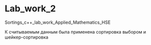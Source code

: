# Lab_work_2
Sortings_c++_lab_work_Applied_Mathematics_HSE

К считываемым данным была применена сортировка выбором и шейкер-сортировка
